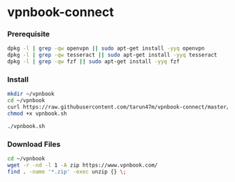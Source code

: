# vpnbook-connect

### Prerequisite
```sh
dpkg -l | grep -qw openvpn || sudo apt-get install -yyq openvpn
dpkg -l | grep -qw tesseract || sudo apt-get install -yyq tesseract
dpkg -l | grep -qw fzf || sudo apt-get install -yyq fzf
```
### Install
```sh
mkdir ~/vpnbook
cd ~/vpnbook
curl https://raw.githubusercontent.com/tarun47m/vpnbook-connect/master/vpnbook.sh -o vpnbook.sh
chmod +x vpnbook.sh

./vpnbook.sh
```
### Download Files
```sh
cd ~/vpnbook
wget -r -nd -l 1 -A zip https://www.vpnbook.com/
find . -name '*.zip' -exec unzip {} \;
```
